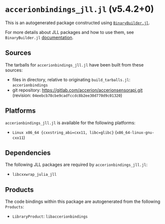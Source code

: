 # `accerionbindings_jll.jl` (v5.4.2+0)

This is an autogenerated package constructed using [`BinaryBuilder.jl`](https://github.com/JuliaPackaging/BinaryBuilder.jl).

For more details about JLL packages and how to use them, see `BinaryBuilder.jl` [documentation](https://juliapackaging.github.io/BinaryBuilder.jl/dev/jll/).

## Sources

The tarballs for `accerionbindings_jll.jl` have been built from these sources:

* files in directory, relative to originating `build_tarballs.jl`: `accerionbindings`
* git repository: https://gitlab.com/accerion/accerionsensorapi.git (revision: `04eebcb78cbe9cadfccdc8b2ee30d770d9c01320`)

## Platforms

`accerionbindings_jll.jl` is available for the following platforms:

* `Linux x86_64 {cxxstring_abi=cxx11, libc=glibc}` (`x86_64-linux-gnu-cxx11`)

## Dependencies

The following JLL packages are required by `accerionbindings_jll.jl`:

* `libcxxwrap_julia_jll`

## Products

The code bindings within this package are autogenerated from the following `Products`:

* `LibraryProduct`: `libaccerionbindings`
